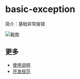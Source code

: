 # basic-exception

简介：基础异常报错

![截图](https://img.alicdn.com/tfs/TB197z8if2H8KJjy0FcXXaDlFXa-1786-914.png)

## 更多

* [使用说明](http://gitlab.alibaba-inc.com/ice/notes/issues/830)
* [开发规范](http://gitlab.alibaba-inc.com/ice/notes/issues/830)
